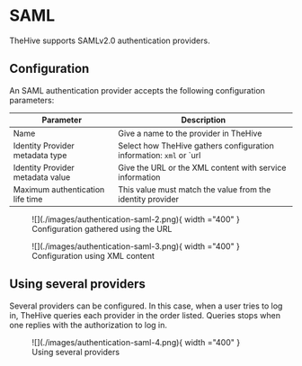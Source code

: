 # SAML

TheHive supports SAMLv2.0 authentication providers.

## Configuration

An SAML authentication provider accepts the following configuration parameters:

| Parameter | Description                            |
|-----------|----------------------------------------|
| Name      | Give a name to the provider in TheHive |
| Identity Provider metadata type | Select how TheHive gathers configuration information: `xml` or `url       |
| Identity Provider metadata value | Give the URL or the XML content with service information  |
| Maximum authentication life time | This value must match the value from the identity provider    |


<figure markdown>
![](./images/authentication-saml-2.png){ width ="400" }
<figcaption>Configuration gathered using the URL</figcaption>
</figure>

<figure markdown>
![](./images/authentication-saml-3.png){ width ="400" }
<figcaption>Configuration using XML content</figcaption>
</figure>

## Using several providers

Several providers can be configured. In this case, when a user tries to log in, TheHive queries each provider in the order listed. Queries stops when one replies with the authorization to log in.

<figure markdown>
![](./images/authentication-saml-4.png){ width ="400" }
<figcaption>Using several providers</figcaption>
</figure>